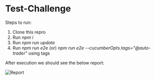 # Test-Challenge

Steps to run:
1) Clone this repro
2) Run *npm i*
3) Run *npm run update*
4) Run *npm run e2e* (or)  *npm run e2e --cucumberOpts.tags="@auto-trader"*  using tags

After execution we should see the below report:


![Report](https://mhn-king.s3.amazonaws.com/2020-05-01_18-11-42.png)
